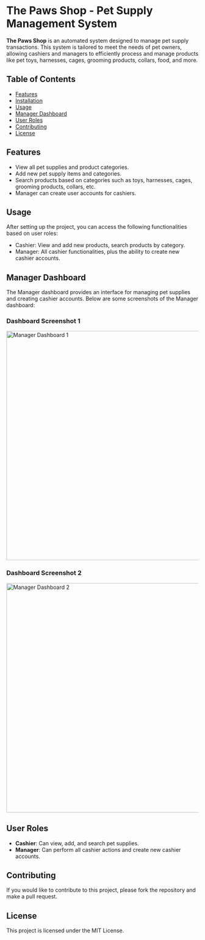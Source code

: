 <!DOCTYPE html>
<html lang="en">
<head>
  <meta charset="UTF-8">
  <meta name="viewport" content="width=device-width, initial-scale=1.0">
</head>
<body>

<h1>The Paws Shop - Pet Supply Management System</h1>

<p><strong>The Paws Shop</strong> is an automated system designed to manage pet supply transactions. This system is tailored to meet the needs of pet owners, allowing cashiers and managers to efficiently process and manage products like pet toys, harnesses, cages, grooming products, collars, food, and more.</p>

<h2>Table of Contents</h2>
<ul>
  <li><a href="#features">Features</a></li>
  <li><a href="#installation">Installation</a></li>
  <li><a href="#usage">Usage</a></li>
  <li><a href="#manager-dashboard">Manager Dashboard</a></li>
  <li><a href="#user-roles">User Roles</a></li>
  <li><a href="#contributing">Contributing</a></li>
  <li><a href="#license">License</a></li>
</ul>

<h2 id="features">Features</h2>
<ul>
  <li>View all pet supplies and product categories.</li>
  <li>Add new pet supply items and categories.</li>
  <li>Search products based on categories such as toys, harnesses, cages, grooming products, collars, etc.</li>
  <li>Manager can create user accounts for cashiers.</li>
</ul>

<h2 id="usage">Usage</h2>
<p>After setting up the project, you can access the following functionalities based on user roles:</p>
<ul>
  <li>Cashier: View and add new products, search products by category.</li>
  <li>Manager: All cashier functionalities, plus the ability to create new cashier accounts.</li>
</ul>

<h2 id="manager-dashboard">Manager Dashboard</h2>
<p>The Manager dashboard provides an interface for managing pet supplies and creating cashier accounts. Below are some screenshots of the Manager dashboard:</p>

<h3>Dashboard Screenshot 1</h3>
<img src="images/manager_dashboard_1.png" alt="Manager Dashboard 1" width="600">

<h3>Dashboard Screenshot 2</h3>
<img src="images/manager_dashboard_2.png" alt="Manager Dashboard 2" width="600">

<h2 id="user-roles">User Roles</h2>
<ul>
  <li><strong>Cashier</strong>: Can view, add, and search pet supplies.</li>
  <li><strong>Manager</strong>: Can perform all cashier actions and create new cashier accounts.</li>
</ul>

<h2 id="contributing">Contributing</h2>
<p>If you would like to contribute to this project, please fork the repository and make a pull request.</p>

<h2 id="license">License</h2>
<p>This project is licensed under the MIT License.</p>

</body>
</html>
